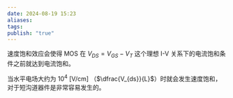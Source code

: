 ```yaml
---
date: 2024-08-19 15:23
aliases: 
tags: 
publish: "true"
---
```

速度饱和效应会使得 MOS 在 $V_{DS}=V_{GS}-V_{T}$ 这个理想 I-V 关系下的电流饱和条件之前就达到电流饱和。

当水平电场大约为 $10^{4}~ \left[ \mathrm{V/cm} \right]$ （$\dfrac{V_{ds}}{L}$）时就会发生速度饱和，对于短沟道器件是非常容易发生的。



